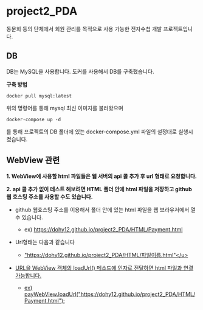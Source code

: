 # project2_PDA
 동문회 등의 단체에서 회원 관리를 목적으로 사용 가능한 전자수첩 개발 프로젝트입니다.

## DB
DB는 MySQL을 사용합니다. 도커를 사용해서 DB를 구축했습니다.

**구축 방법**

    docker pull mysql:latest
  
위의 명령어를 통해 mysql 최신 이미지를 불러왔으며

    docker-compose up -d
를 통해 프로젝트의 DB 폴더에 있는 docker-compose.yml 파일의 설정대로 실행시켰습니다.

## WebView 관련
__1. WebView에 사용할 html 파일들은 웹 서버의 api 콜 추가 후 url 형태로 요청합니다.__

__2. api 콜 추가 없이 테스트 해보려면 HTML 폴더 안에 html 파일을 저장하고 github 웹 호스팅 주소를 사용할 수도 있습니다.__  

+ github 웹호스팅 주소를 이용해서 폴더 안에 있는 html 파일을 웹 브라우저에서 열 수 있습니다.
  + ex) <https://dohy12.github.io/project2_PDA/HTML/Payment.html>  

+ Url형태는 다음과 같습니다  
   + <u>"https://dohy12.github.io/project2_PDA/HTML/파일이름.html"</u>  

+ URL을 WebView 객체의 loadUrl() 메소드에 인자로 전달하면 html 파일과 연결 가능합니다.
  + ex) payWebView.loadUrl("https://dohy12.github.io/project2_PDA/HTML/Payment.html");
